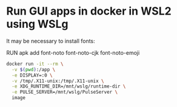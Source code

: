 # Run GUI apps in docker in WSL2 using WSLg

It may be necessary to install fonts:

RUN apk add font-noto font-noto-cjk font-noto-emoji

```bash
docker run -it --rm \
  -v $(pwd):/app \
  -e DISPLAY=:0 \
  -v /tmp/.X11-unix:/tmp/.X11-unix \
  -e XDG_RUNTIME_DIR=/mnt/wslg/runtime-dir \
  -e PULSE_SERVER=/mnt/wslg/PulseServer \
  image
```
